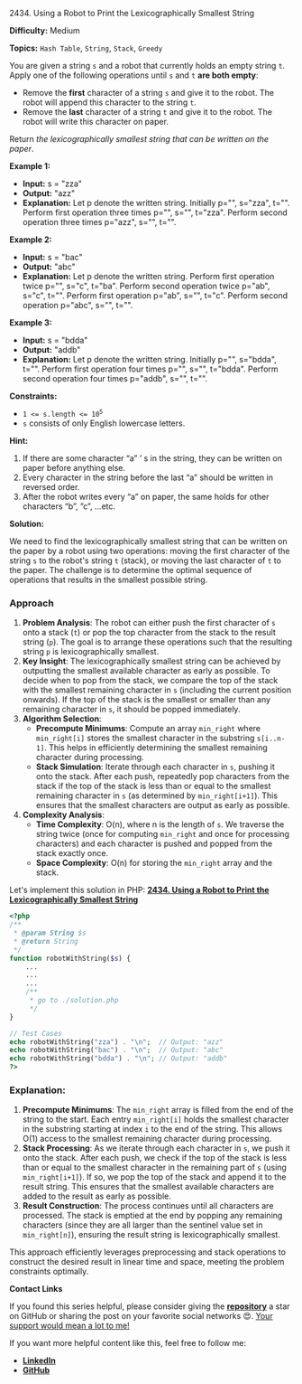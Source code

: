 2434\. Using a Robot to Print the Lexicographically Smallest String

**Difficulty:** Medium

**Topics:** `Hash Table`, `String`, `Stack`, `Greedy`

You are given a string `s` and a robot that currently holds an empty string `t`. Apply one of the following operations until `s` and `t` **are both empty**:

- Remove the **first** character of a string `s` and give it to the robot. The robot will append this character to the string `t`.
- Remove the **last** character of a string `t` and give it to the robot. The robot will write this character on paper.

Return _the lexicographically smallest string that can be written on the paper_.

**Example 1:**

- **Input:** s = "zza"
- **Output:** "azz"
- **Explanation:** Let p denote the written string.
  Initially p="", s="zza", t="".
  Perform first operation three times p="", s="", t="zza".
  Perform second operation three times p="azz", s="", t="".

**Example 2:**

- **Input:** s = "bac"
- **Output:** "abc"
- **Explanation:** Let p denote the written string.
  Perform first operation twice p="", s="c", t="ba".
  Perform second operation twice p="ab", s="c", t="".
  Perform first operation p="ab", s="", t="c".
  Perform second operation p="abc", s="", t="".


**Example 3:**

- **Input:** s = "bdda"
- **Output:** "addb"
- **Explanation:** Let p denote the written string.
  Initially p="", s="bdda", t="".
  Perform first operation four times p="", s="", t="bdda".
  Perform second operation four times p="addb", s="", t="".



**Constraints:**

- <code>1 <= s.length <= 10<sup>5</sup></code>
- `s` consists of only English lowercase letters.


**Hint:**
1. If there are some character “a” ’ s in the string, they can be written on paper before anything else.
2. Every character in the string before the last “a” should be written in reversed order.
3. After the robot writes every “a” on paper, the same holds for other characters “b”, ”c”, …etc.



**Solution:**

We need to find the lexicographically smallest string that can be written on the paper by a robot using two operations: moving the first character of the string `s` to the robot's string `t` (stack), or moving the last character of `t` to the paper. The challenge is to determine the optimal sequence of operations that results in the smallest possible string.

### Approach
1. **Problem Analysis**: The robot can either push the first character of `s` onto a stack (`t`) or pop the top character from the stack to the result string (`p`). The goal is to arrange these operations such that the resulting string `p` is lexicographically smallest.
2. **Key Insight**: The lexicographically smallest string can be achieved by outputting the smallest available character as early as possible. To decide when to pop from the stack, we compare the top of the stack with the smallest remaining character in `s` (including the current position onwards). If the top of the stack is the smallest or smaller than any remaining character in `s`, it should be popped immediately.
3. **Algorithm Selection**:
    - **Precompute Minimums**: Compute an array `min_right` where `min_right[i]` stores the smallest character in the substring `s[i..n-1]`. This helps in efficiently determining the smallest remaining character during processing.
    - **Stack Simulation**: Iterate through each character in `s`, pushing it onto the stack. After each push, repeatedly pop characters from the stack if the top of the stack is less than or equal to the smallest remaining character in `s` (as determined by `min_right[i+1]`). This ensures that the smallest characters are output as early as possible.
4. **Complexity Analysis**:
    - **Time Complexity**: O(n), where n is the length of `s`. We traverse the string twice (once for computing `min_right` and once for processing characters) and each character is pushed and popped from the stack exactly once.
    - **Space Complexity**: O(n) for storing the `min_right` array and the stack.

Let's implement this solution in PHP: **[2434. Using a Robot to Print the Lexicographically Smallest String](https://github.com/mah-shamim/leet-code-in-php/tree/main/algorithms/002434-using-a-robot-to-print-the-lexicographically-smallest-string/solution.php)**

```php
<?php
/**
 * @param String $s
 * @return String
 */
function robotWithString($s) {
    ...
    ...
    ...
    /**
     * go to ./solution.php
     */
}

// Test Cases
echo robotWithString("zza") . "\n";  // Output: "azz"
echo robotWithString("bac") . "\n";  // Output: "abc"
echo robotWithString("bdda") . "\n"; // Output: "addb"
?>
```

### Explanation:

1. **Precompute Minimums**: The `min_right` array is filled from the end of the string to the start. Each entry `min_right[i]` holds the smallest character in the substring starting at index `i` to the end of the string. This allows O(1) access to the smallest remaining character during processing.
2. **Stack Processing**: As we iterate through each character in `s`, we push it onto the stack. After each push, we check if the top of the stack is less than or equal to the smallest character in the remaining part of `s` (using `min_right[i+1]`). If so, we pop the top of the stack and append it to the result string. This ensures that the smallest available characters are added to the result as early as possible.
3. **Result Construction**: The process continues until all characters are processed. The stack is emptied at the end by popping any remaining characters (since they are all larger than the sentinel value set in `min_right[n]`), ensuring the result string is lexicographically smallest.

This approach efficiently leverages preprocessing and stack operations to construct the desired result in linear time and space, meeting the problem constraints optimally.

**Contact Links**

If you found this series helpful, please consider giving the **[repository](https://github.com/mah-shamim/leet-code-in-php)** a star on GitHub or sharing the post on your favorite social networks 😍. [Your support would mean a lot to me!](https://isolatedcompliments.com/v09uayg6h?key=a647d02f1aafcddaf10536d7cd00bd7c)

If you want more helpful content like this, feel free to follow me:

- **[LinkedIn](https://www.linkedin.com/in/arifulhaque/)**
- **[GitHub](https://github.com/mah-shamim)**